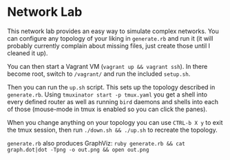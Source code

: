 # Network Lab

This network lab provides an easy way to simulate complex networks. You can configure any topology of your liking in `generate.rb` and run it (it will probably currently complain about missing files, just create those until I cleaned it up).

You can then start a Vagrant VM (`vagrant up && vagrant ssh`). In there become root, switch to `/vagrant/` and run the included `setup.sh`.

Then you can run the `up.sh` script. This sets up the topology described in `generate.rb`. Using `tmuxinator start -p tmux.yaml` you get a shell into every defined router as well as running `bird` daemons and shells into each of those (mouse-mode in tmux is enabled so you can click the panes).

When you change anything on your topology you can use `CTRL-b X y` to exit the tmux session, then run `./down.sh && ./up.sh` to recreate the topology.

`generate.rb` also produces GraphViz: `ruby generate.rb && cat graph.dot|dot -Tpng -o out.png && open out.png`

